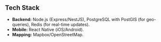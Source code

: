 ## Tech Stack
- **Backend:** Node.js (Express/NestJS), PostgreSQL with PostGIS (for geo-queries), Redis (for real-time updates).
- **Mobile:** React Native (iOS/Android).
- **Mapping:** Mapbox/OpenStreetMap.

